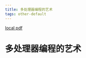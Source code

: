 ```yaml
---
title: 多处理器编程的艺术
tags: other-default
---
```


[local pdf](../../../pdfs/%E5%A4%9A%E5%A4%84%E7%90%86%E5%99%A8%E7%BC%96%E7%A8%8B%E7%9A%84%E8%89%BA%E6%9C%AF.pdf)

# 多处理器编程的艺术
